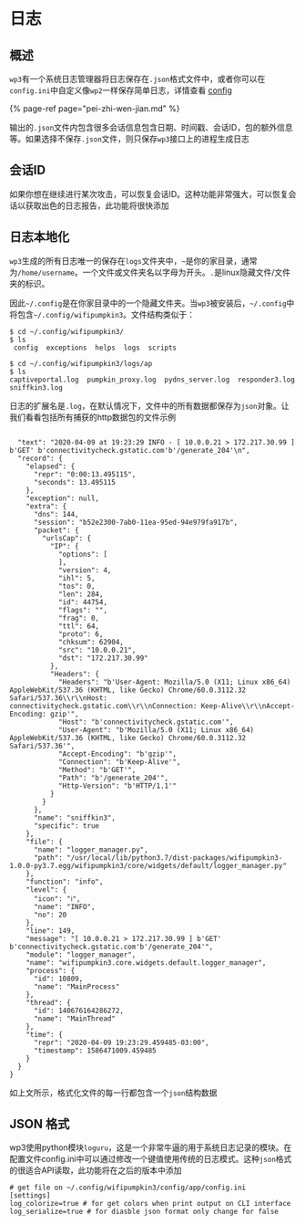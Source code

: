# 日志

## 概述

`wp3`有一个系统日志管理器将日志保存在`.json`格式文件中，或者你可以在`config.ini`中自定义像`wp2`一样保存简单日志，详情查看 [config](https://wifipumpkin3.github.io/docs/configuration/configuration-file)

{% page-ref page="pei-zhi-wen-jian.md" %}

输出的`.json`文件内包含很多会话信息包含日期、时间戳、会话ID，包的额外信息等。如果选择不保存`.json`文件，则只保存`wp3`接口上的进程生成日志

## 会话ID

如果你想在继续进行某次攻击，可以恢复会话ID。这种功能非常强大，可以恢复会话以获取出色的日志报告，此功能将很快添加

## 日志本地化

`wp3`生成的所有日志唯一的保存在`logs`文件夹中，`~`是你的家目录，通常为`/home/username`。一个文件或文件夹名以字母为开头。`.`是linux隐藏文件/文件夹的标识。

因此`~/.config`是在你家目录中的一个隐藏文件夹。当`wp3`被安装后，`~/.config`中将包含`~/.config/wifipumpkin3`。文件结构类似于：

```text
$ cd ~/.config/wifipumpkin3/
$ ls 
 config  exceptions  helps  logs  scripts
```

```text
$ cd ~/.config/wifipumpkin3/logs/ap
$ ls
captiveportal.log  pumpkin_proxy.log  pydns_server.log  responder3.log  sniffkin3.log
```

日志的扩展名是`.log`，在默认情况下，文件中的所有数据都保存为`json`对象。让我们看看包括所有捕获的http数据包的文件示例

```text

  "text": "2020-04-09 at 19:23:29 INFO - [ 10.0.0.21 > 172.217.30.99 ] b'GET' b'connectivitycheck.gstatic.com'b'/generate_204'\n",
  "record": {
    "elapsed": {
      "repr": "0:00:13.495115",
      "seconds": 13.495115
    },
    "exception": null,
    "extra": {
      "dns": 144,
      "session": "b52e2300-7ab0-11ea-95ed-94e979fa917b",
      "packet": {
        "urlsCap": {
          "IP": {
            "options": [
            ],
            "version": 4,
            "ihl": 5,
            "tos": 0,
            "len": 284,
            "id": 44754,
            "flags": "",
            "frag": 0,
            "ttl": 64,
            "proto": 6,
            "chksum": 62904,
            "src": "10.0.0.21",
            "dst": "172.217.30.99"
          },
          "Headers": {
            "Headers": "b'User-Agent: Mozilla/5.0 (X11; Linux x86_64) AppleWebKit/537.36 (KHTML, like Gecko) Chrome/60.0.3112.32 Safari/537.36\\r\\nHost: connectivitycheck.gstatic.com\\r\\nConnection: Keep-Alive\\r\\nAccept-Encoding: gzip'",
            "Host": "b'connectivitycheck.gstatic.com'",
            "User-Agent": "b'Mozilla/5.0 (X11; Linux x86_64) AppleWebKit/537.36 (KHTML, like Gecko) Chrome/60.0.3112.32 Safari/537.36'",
            "Accept-Encoding": "b'gzip'",
            "Connection": "b'Keep-Alive'",
            "Method": "b'GET'",
            "Path": "b'/generate_204'",
            "Http-Version": "b'HTTP/1.1'"
          }
        }
      },
      "name": "sniffkin3",
      "specific": true
    },
    "file": {
      "name": "logger_manager.py",
      "path": "/usr/local/lib/python3.7/dist-packages/wifipumpkin3-1.0.0-py3.7.egg/wifipumpkin3/core/widgets/default/logger_manager.py"
    },
    "function": "info",
    "level": {
      "icon": "ℹ️",
      "name": "INFO",
      "no": 20
    },
    "line": 149,
    "message": "[ 10.0.0.21 > 172.217.30.99 ] b'GET' b'connectivitycheck.gstatic.com'b'/generate_204'",
    "module": "logger_manager",
    "name": "wifipumpkin3.core.widgets.default.logger_manager",
    "process": {
      "id": 10809,
      "name": "MainProcess"
    },
    "thread": {
      "id": 140676164286272,
      "name": "MainThread"
    },
    "time": {
      "repr": "2020-04-09 19:23:29.459485-03:00",
      "timestamp": 1586471009.459485
    }
  }
}
```

如上文所示，格式化文件的每一行都包含一个`json`结构数据

## JSON 格式

wp3使用python模块`loguru`，这是一个非常牛逼的用于系统日志记录的模块。在配置文件config.ini中可以通过修改一个键值使用传统的日志模式。这种`json`格式的很适合API读取，此功能将在之后的版本中添加

```text
# get file on ~/.config/wifipumpkin3/config/app/config.ini
[settings]
log_colorize=true # for get colors when print output on CLI interface
log_serialize=true # for diasble json format only change for false
```

